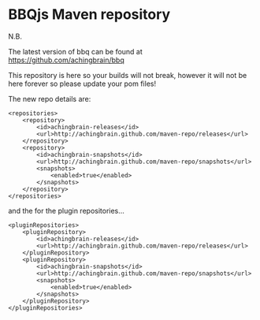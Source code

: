 BBQjs Maven repository
======================

N.B.

The latest version of bbq can be found at https://github.com/achingbrain/bbq

This repository is here so your builds will not break, however it will not be here forever so please update your pom files!

The new repo details are:

	<repositories>
		<repository>
			<id>achingbrain-releases</id>
			<url>http://achingbrain.github.com/maven-repo/releases</url>
		</repository>
		<repository>
			<id>achingbrain-snapshots</id>
			<url>http://achingbrain.github.com/maven-repo/snapshots</url>
			<snapshots>
				<enabled>true</enabled>
			</snapshots>
		</repository>
	</repositories>

and the for the plugin repositories…

	<pluginRepositories>
		<pluginRepository>
			<id>achingbrain-releases</id>
			<url>http://achingbrain.github.com/maven-repo/releases</url>
		</pluginRepository>
		<pluginRepository>
			<id>achingbrain-snapshots</id>
			<url>http://achingbrain.github.com/maven-repo/snapshots</url>
			<snapshots>
				<enabled>true</enabled>
			</snapshots>
		</pluginRepository>
	</pluginRepositories>